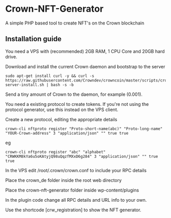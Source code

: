 # Crown-NFT-Generator
A simple PHP based tool to create NFT's on the Crown blockchain

## Installation guide
You need a VPS with (recommended) 2GB RAM, 1 CPU Core and 20GB hard drive.

Download and install the current Crown daemon and bootstrap to the server
```
sudo apt-get install curl -y && curl -s https://raw.githubusercontent.com/Crowndev/crowncoin/master/scripts/crown-server-install.sh | bash -s -b
```

Send a tiny amount of Crown to the daemon, for example (0.001). 

You need a existing protocol to create tokens. If you're not using the protocol generator, use this instead on the VPS client. 

Create a new protocol, editing the appropriate details
```
crown-cli nftproto register "Proto-short-name(abc)" "Proto-long-name" "YOUR-Crown-address" 3 "application/json" "" true true
```
eg
```
crown-cli nftproto register "abc" "alphabet" "CRWKKM8kYa6u5oKAtyjQ98uQqzfMXxD6g284" 3 "application/json" "" true true
```

In the VPS edit /root/.crown/crown.conf to include your RPC details

Place the crown_de folder inside the root web directory

Place the crown-nft-generator folder inside wp-content/plugins

In the plugin code change all RPC details and URL info to your own.

Use the shortcode [crw_registration] to show the NFT generator.
